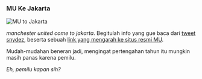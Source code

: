 ### MU Ke Jakarta

![MU to Jakarta](http://dl.getdropbox.com/u/112837/kriwil.com/image/mu-to-jakarta.png)

_manchester united come to jakarta_. Begitulah info yang gue baca dari [tweet snydez](http://twitter.com/snydez/status/1117849474), beserta sebuah [link yang mengarah ke situs resmi MU](http://tinyurl.com/94gfdf).

Mudah-mudahan beneran jadi, mengingat pertengahan tahun itu mungkin masih panas karena pemilu.

_Eh, pemilu kapan sih?_

<!-- {"time": "2009-01-14 12:00:01", "title": "MU Ke Jakarta"} -->
